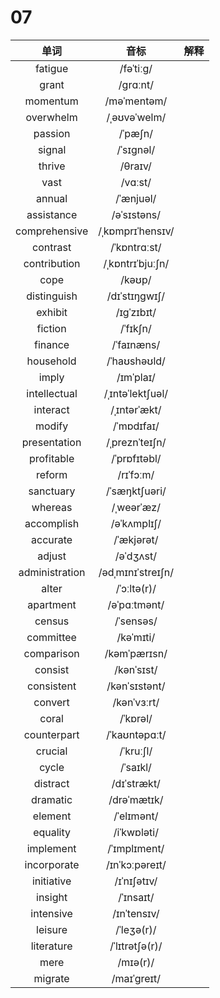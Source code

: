 # 07

|      单词      |       音标        | 解释 |
| :------------: | :---------------: | :--: |
|    fatigue     |     /fəˈtiːɡ/     |      |
|     grant      |     /ɡrɑːnt/      |      |
|    momentum    |    /məˈmentəm/    |      |
|   overwhelm    |   /ˌəʊvəˈwelm/    |      |
|    passion     |      /ˈpæʃn/      |      |
|     signal     |     /ˈsɪɡnəl/     |      |
|     thrive     |      /θraɪv/      |      |
|      vast      |      /vɑːst/      |      |
|     annual     |     /ˈænjuəl/     |      |
|   assistance   |    /əˈsɪstəns/    |      |
| comprehensive  | /ˌkɒmprɪˈhensɪv/  |      |
|    contrast    |   /ˈkɒntrɑːst/    |      |
|  contribution  | /ˌkɒntrɪˈbjuːʃn/  |      |
|      cope      |      /kəʊp/       |      |
|  distinguish   |   /dɪˈstɪŋɡwɪʃ/   |      |
|    exhibit     |    /ɪɡˈzɪbɪt/     |      |
|    fiction     |     /ˈfɪkʃn/      |      |
|    finance     |    /ˈfaɪnæns/     |      |
|   household    |   /ˈhaʊshəʊld/    |      |
|     imply      |     /ɪmˈplaɪ/     |      |
|  intellectual  | /ˌɪntəˈlektʃuəl/  |      |
|    interact    |   /ˌɪntərˈækt/    |      |
|     modify     |    /ˈmɒdɪfaɪ/     |      |
|  presentation  |  /ˌpreznˈteɪʃn/   |      |
|   profitable   |   /ˈprɒfɪtəbl/    |      |
|     reform     |     /rɪˈfɔːm/     |      |
|   sanctuary    |   /ˈsæŋktʃuəri/   |      |
|    whereas     |    /ˌweərˈæz/     |      |
|   accomplish   |    /əˈkʌmplɪʃ/    |      |
|    accurate    |    /ˈækjərət/     |      |
|     adjust     |     /əˈdʒʌst/     |      |
| administration | /ədˌmɪnɪˈstreɪʃn/ |      |
|     alter      |    /ˈɔːltə(r)/    |      |
|   apartment    |   /əˈpɑːtmənt/    |      |
|     census     |     /ˈsensəs/     |      |
|   committee    |     /kəˈmɪti/     |      |
|   comparison   |   /kəmˈpærɪsn/    |      |
|    consist     |    /kənˈsɪst/     |      |
|   consistent   |   /kənˈsɪstənt/   |      |
|    convert     |    /kənˈvɜːrt/    |      |
|     coral      |     /ˈkɒrəl/      |      |
|  counterpart   |   /ˈkaʊntəpɑːt/   |      |
|    crucial     |     /ˈkruːʃl/     |      |
|     cycle      |     /ˈsaɪkl/      |      |
|    distract    |    /dɪˈstrækt/    |      |
|    dramatic    |    /drəˈmætɪk/    |      |
|    element     |    /ˈelɪmənt/     |      |
|    equality    |    /iˈkwɒləti/    |      |
|   implement    |   /ˈɪmplɪment/    |      |
|  incorporate   |  /ɪnˈkɔːpəreɪt/   |      |
|   initiative   |    /ɪˈnɪʃətɪv/    |      |
|    insight     |     /ˈɪnsaɪt/     |      |
|   intensive    |    /ɪnˈtensɪv/    |      |
|    leisure     |    /ˈleʒə(r)/     |      |
|   literature   |  /ˈlɪtrətʃə(r)/   |      |
|      mere      |     /mɪə(r)/      |      |
|    migrate     |    /maɪˈɡreɪt/    |      |